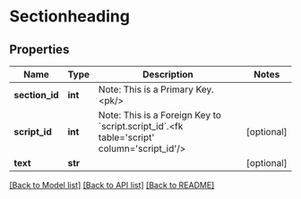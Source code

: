 # Sectionheading

## Properties
Name | Type | Description | Notes
------------ | ------------- | ------------- | -------------
**section_id** | **int** | Note: This is a Primary Key.&lt;pk/&gt; | 
**script_id** | **int** | Note: This is a Foreign Key to &#x60;script.script_id&#x60;.&lt;fk table&#x3D;&#x27;script&#x27; column&#x3D;&#x27;script_id&#x27;/&gt; | [optional] 
**text** | **str** |  | [optional] 

[[Back to Model list]](../README.md#documentation-for-models) [[Back to API list]](../README.md#documentation-for-api-endpoints) [[Back to README]](../README.md)

